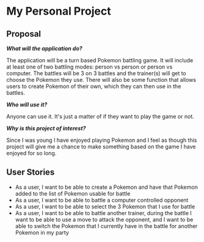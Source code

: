 # My Personal Project

## Proposal

***What will the application do?***

The application will be a turn based Pokemon battling game.
It will include at least one of two battling modes: person vs person or 
person vs computer.
The battles will be 3 on 3 battles and the trainer(s) will get to choose 
the Pokemon they use.
There will also be some function that allows users to create Pokemon of their 
own, which they can then use in the battles.

***Who will use it?***

Anyone can use it. It's just a matter of if they want to play the game or not. 

***Why is this project of interest?***

Since I was young I have enjoyed playing Pokemon and I feel as though 
this project will give me a chance to make something based on the game 
I have enjoyed for so long.

## User Stories

- As a user, I want to be able to create a Pokemon and have that Pokemon added 
to the list of Pokemon usable for battle
- As a user, I want to be able to battle a computer controlled opponent
- As a user, I want to be able to select the 3 Pokemon that I use for battle
- As a user, I want to be able to battle another trainer, during the battle I want to be able to use a move to attack 
the opponent, and I want to be able to switch the Pokemon that I currently have in the battle for another Pokemon in my 
party
